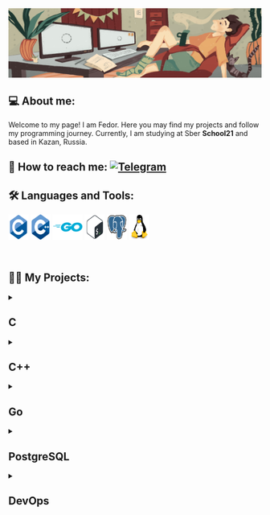 <img src="images/header.png"/>

## 💻 About me:
Welcome to my page! I am Fedor. Here you may find my projects and follow my programming journey. 
Currently, I am studying at Sber **School21** and based in Kazan, Russia.

## 📲 How to reach me: <a href="https://t.me/sleepy_dopeknight"><img src="https://img.shields.io/badge/Telegram-blue?style=for-the-badge&logo=telegram&logoColor=white" alt="Telegram" width="95"/> </a>


<h2 align="left"> 🛠️ Languages and Tools:</h2>
<p align="left">
    <img src="https://raw.githubusercontent.com/devicons/devicon/master/icons/c/c-original.svg" alt="c" width="40" height="50"/> </a>
    <img src="https://raw.githubusercontent.com/devicons/devicon/master/icons/cplusplus/cplusplus-original.svg" alt="cplusplus" width="40" height="50"/> </a>
    <img src="https://raw.githubusercontent.com/devicons/devicon/master/icons/go/go-original-wordmark.svg" alt="cplusplus" width="60" height="50"/> </a>
    <img src="https://raw.githubusercontent.com/devicons/devicon/master/icons/bash/bash-original.svg" alt="bash" width="40" height="50"/> </a>
    <img src="https://raw.githubusercontent.com/devicons/devicon/master/icons/postgresql/postgresql-original.svg" alt="postgresql" width="40" height="50"/> </a> 
    <img src="https://raw.githubusercontent.com/devicons/devicon/master/icons/linux/linux-original.svg" alt="linux" width="40" height="50"/> </a> 
</p>

<br />
<h2> 🧑‍💻 My Projects: </h2>

<details>
  <summary><h2>C</h2></summary>

| Project name                                                                                                                                                                                                                                                                                                                                                             | Description                                                                                                                                                                                                                                                                                                                                                                                                                                                                                                                                                                                                                                                                                                                                                                                                                                                                                                              |
|--------------------------------------------------------------------------------------------------------------------------------------------------------------------------------------------------------------------------------------------------------------------------------------------------------------------------------------------------------------------------|--------------------------------------------------------------------------------------------------------------------------------------------------------------------------------------------------------------------------------------------------------------------------------------------------------------------------------------------------------------------------------------------------------------------------------------------------------------------------------------------------------------------------------------------------------------------------------------------------------------------------------------------------------------------------------------------------------------------------------------------------------------------------------------------------------------------------------------------------------------------------------------------------------------------------|
| <h4> <p align=center> [Bash_Utilities_C](https://github.com/SleepyDopeKnight/Bash_Utilities_C)  </p> </h4>                                                                                                                                                                                                                                                                                                 | In this project i learn and develop basic Bash utilities for working with C programming language texts. These utilities (cat and grep) are often used in the Linux terminal. As part of the project i’ll learn the organization of the Bash utilities and solidify knowledge of structured programming. <br><br> **[Tools: C, Bash, Makefile]**                                                                                                                                                                                                                                                                                                                                                                                                                                                                                                                                                                                                                                                                                       |
| <h4> <p align=center> [String_functions_C](https://github.com/SleepyDopeKnight/String_functions_C)  </p> </h4>                                                                                                                                                                                                                                                                                                 | In this project i develop my own implementation of the string.h library in C programming language with some additions. The string.h library is the main C library for string processing. As part of the project i work on tasks with string data and consolidate the structured approach. <br><br> **[Tools: C, Unit-tests, Makefile]**                                                                                                                                                                                                                                                                                                                                                                                                                                                                                                                                                                                                                                                                                       |
| <h4> <p align=center> [Matrix.h_C](https://github.com/SleepyDopeKnight/Matrix.h_C)  </p> </h4>                                                                                                                                                                                                                                                                                             | In this project i implement my own library for processing numerical matrices in the C programming language. Matrices are one of the basic data structures in programming, e.g. they are used to represent table values, for computational tasks and neural networks. <br><br> **[Tools: C, Unit-tests, Makefile]**                                                                                                                                                                                                                                                                                                                                                                                                                                                                                                                                                                                                                                                                             |
| <h4> <p align=center> [Smart_Calculator_C/Qt](https://github.com/SleepyDopeKnight/Smart_Calculator_C-Qt) </p> </h4>                                                                                                                                                                                                                                                                                     | In this project, i implement in C programming language using the structural approach an extended version of the usual calculator that can be found in the standard applications of every operating system. <br><br> **[Tools: C, Unit-tests, Makefile, Qt]**                                                                                                                                                                                                                                                                                                                                                                                                                                                                                                                                                                               |
| &nbsp;&nbsp;&nbsp;&nbsp;&nbsp;&nbsp;&nbsp;&nbsp;&nbsp;&nbsp;&nbsp;&nbsp;&nbsp;&nbsp;&nbsp;&nbsp;&nbsp;&nbsp;&nbsp;&nbsp;&nbsp;&nbsp;&nbsp;&nbsp;&nbsp;&nbsp;&nbsp;&nbsp;&nbsp;&nbsp;&nbsp;&nbsp;&nbsp;&nbsp;&nbsp;&nbsp;&nbsp;&nbsp;&nbsp;&nbsp;&nbsp;&nbsp;&nbsp;&nbsp;&nbsp;&nbsp;&nbsp;&nbsp;&nbsp;&nbsp;&nbsp;&nbsp;&nbsp;&nbsp;&nbsp;&nbsp;&nbsp;&nbsp;&nbsp;&nbsp;&nbsp;&nbsp;&nbsp;&nbsp;&nbsp;&nbsp;&nbsp;&nbsp;&nbsp; | &nbsp;&nbsp;&nbsp;&nbsp;&nbsp;&nbsp;&nbsp;&nbsp;&nbsp;&nbsp;&nbsp;&nbsp;&nbsp;&nbsp;&nbsp;&nbsp;&nbsp;&nbsp;&nbsp;&nbsp;&nbsp;&nbsp;&nbsp;&nbsp;&nbsp;&nbsp;&nbsp;&nbsp;&nbsp;&nbsp;&nbsp;&nbsp;&nbsp;&nbsp;&nbsp;&nbsp;&nbsp;&nbsp;&nbsp;&nbsp;&nbsp;&nbsp;&nbsp;&nbsp;&nbsp;&nbsp;&nbsp;&nbsp;&nbsp;&nbsp;&nbsp;&nbsp;&nbsp;&nbsp;&nbsp;&nbsp;&nbsp;&nbsp;&nbsp;&nbsp;&nbsp;&nbsp;&nbsp;&nbsp;&nbsp;&nbsp;&nbsp;&nbsp;&nbsp;&nbsp;&nbsp;&nbsp;&nbsp;&nbsp;&nbsp;&nbsp;&nbsp;&nbsp;&nbsp;&nbsp;&nbsp;&nbsp;&nbsp;&nbsp;&nbsp;&nbsp;&nbsp;&nbsp;&nbsp;&nbsp;&nbsp;&nbsp;&nbsp;&nbsp;&nbsp;&nbsp;&nbsp;&nbsp;&nbsp;&nbsp;&nbsp;&nbsp;&nbsp;&nbsp;&nbsp;&nbsp;&nbsp;&nbsp;&nbsp;&nbsp;&nbsp;&nbsp;&nbsp;&nbsp;&nbsp;&nbsp;&nbsp;&nbsp;&nbsp;&nbsp;&nbsp;&nbsp;&nbsp;&nbsp;&nbsp;&nbsp;&nbsp;&nbsp;&nbsp;&nbsp;&nbsp;&nbsp;&nbsp;&nbsp;&nbsp;&nbsp;&nbsp;&nbsp;&nbsp;&nbsp;&nbsp;&nbsp;&nbsp;&nbsp;&nbsp;&nbsp;&nbsp;&nbsp; |

</details>
<details>
  <summary><h2>C++</h2></summary>

| Project name                                                                                                                                                                                                                                                                                                                                                             | Description                                                                                                                                                                                                                                                                                                                                                                                                                                                                                                                                                                                                                                                                                                                                                                                                                                                                                                              |
|--------------------------------------------------------------------------------------------------------------------------------------------------------------------------------------------------------------------------------------------------------------------------------------------------------------------------------------------------------------------------|--------------------------------------------------------------------------------------------------------------------------------------------------------------------------------------------------------------------------------------------------------------------------------------------------------------------------------------------------------------------------------------------------------------------------------------------------------------------------------------------------------------------------------------------------------------------------------------------------------------------------------------------------------------------------------------------------------------------------------------------------------------------------------------------------------------------------------------------------------------------------------------------------------------------------|
| <h4> <p align=center> [Matrix.h_CPP](https://github.com/SleepyDopeKnight/Matrix.h_CPP)  </p> </h4>                                                                                                                                                                                                                                                                                             | In this project, i implement the matrix library that i already know from the Matrix.h_CPP project, but this time i using the object-oriented approach. The object-oriented approach allows to implement a library for matrices as a separate class whose objects have defined operations. <br><br> **[Tools: C++, GTests, Makefile]**                                                                                                                                                                                                                                                                                                                                                                                                                                                                                                                                                                                                                                                                                       |
| <h4> <p align=center> [Containers_CPP](https://github.com/SleepyDopeKnight/Containers_CPP)  </p> </h4>                                                                                                                                                                                                                                                                                             | As part of the project i need to write my own library that implements the basic standard C++ container classes: list, queue, stack and vector. Implementations should provide a full set of standard methods and attributes for element handling, container capacity checking and iteration.<br><br> **[Tools: C++, GTests, Makefile]**                                                                                                                                                                                                                                                                                                                                                                                                                                                                                                                                                                                                                                                                                       |
| <h4> <p align=center> [Smart_Calculator_CPP/Qt](https://github.com/SleepyDopeKnight/Smart_Calculator_CPP-Qt)  </p> </h4>                                                                                                                                                                                                                                                                                             | In this project i need to implement an extended version of the standard calculator in C++ in the object-oriented programming paradigm, implementing the same functions as the previously developed application in Smart_Calcalculator project. <br><br> **[Tools: C++, GTests, Makefile, Qt]**                                                                                                                                                                                                                                                                                                                                                                                                                                                                                                                                                                                                                                                                                       |
| <h4> <p align=center> [3D_Viewer_CPP/Qt](https://github.com/SleepyDopeKnight/3D_Viewer_CPP-Qt)  </p> </h4>                                                                                                                                                                                                                                                                                             | In this project i need to implement an application for viewing 3D wireframe models in C++ in the object-oriented programming paradigm. <br><br> **[Tools: C++, GTests, Makefile, Qt, OpenGL]**                                                                                                                                                                                                                                                                                                                                                                                                                                                                                                                                                                                                                                                                                       |
| <h4> <p align=center> [Socket_and_thread_Interactions_CPP](https://github.com/SleepyDopeKnight/Socket_and_thread_Interactions_CPP)  </p> </h4>                                                                                                                                                                                                                                                                                             | This test task consists of two programs to be implemented in C++. The programs must communicate with each other through the use of sockets. The test case is divided into two programs: Program I and Program II. <br><br> **[Tools: C++, GTests, Makefile]**                                                                                                                                                                                                                                                                                                                                                                                                                                                                                                                                                                                                                                                                                       |
| <h4> <p align=center> [Maze_CPP/Qt](https://github.com/SleepyDopeKnight/Maze_CPP-Qt)  </p> </h4>                                                                                                                                                                                                                                                                                             | In this project i learn about mazes, including the basic algorithms of their handling, such as: generation, rendering, solving. <br><br> **[Tools: C++, GTests, Makefile, Qt]**                                                                                                                                                                                                                                                                                                                                                                                                                                                                                                                                                                                                                                                                                       |
| &nbsp;&nbsp;&nbsp;&nbsp;&nbsp;&nbsp;&nbsp;&nbsp;&nbsp;&nbsp;&nbsp;&nbsp;&nbsp;&nbsp;&nbsp;&nbsp;&nbsp;&nbsp;&nbsp;&nbsp;&nbsp;&nbsp;&nbsp;&nbsp;&nbsp;&nbsp;&nbsp;&nbsp;&nbsp;&nbsp;&nbsp;&nbsp;&nbsp;&nbsp;&nbsp;&nbsp;&nbsp;&nbsp;&nbsp;&nbsp;&nbsp;&nbsp;&nbsp;&nbsp;&nbsp;&nbsp;&nbsp;&nbsp;&nbsp;&nbsp;&nbsp;&nbsp;&nbsp;&nbsp;&nbsp;&nbsp;&nbsp;&nbsp;&nbsp;&nbsp;&nbsp;&nbsp;&nbsp;&nbsp;&nbsp;&nbsp;&nbsp;&nbsp;&nbsp; | &nbsp;&nbsp;&nbsp;&nbsp;&nbsp;&nbsp;&nbsp;&nbsp;&nbsp;&nbsp;&nbsp;&nbsp;&nbsp;&nbsp;&nbsp;&nbsp;&nbsp;&nbsp;&nbsp;&nbsp;&nbsp;&nbsp;&nbsp;&nbsp;&nbsp;&nbsp;&nbsp;&nbsp;&nbsp;&nbsp;&nbsp;&nbsp;&nbsp;&nbsp;&nbsp;&nbsp;&nbsp;&nbsp;&nbsp;&nbsp;&nbsp;&nbsp;&nbsp;&nbsp;&nbsp;&nbsp;&nbsp;&nbsp;&nbsp;&nbsp;&nbsp;&nbsp;&nbsp;&nbsp;&nbsp;&nbsp;&nbsp;&nbsp;&nbsp;&nbsp;&nbsp;&nbsp;&nbsp;&nbsp;&nbsp;&nbsp;&nbsp;&nbsp;&nbsp;&nbsp;&nbsp;&nbsp;&nbsp;&nbsp;&nbsp;&nbsp;&nbsp;&nbsp;&nbsp;&nbsp;&nbsp;&nbsp;&nbsp;&nbsp;&nbsp;&nbsp;&nbsp;&nbsp;&nbsp;&nbsp;&nbsp;&nbsp;&nbsp;&nbsp;&nbsp;&nbsp;&nbsp;&nbsp;&nbsp;&nbsp;&nbsp;&nbsp;&nbsp;&nbsp;&nbsp;&nbsp;&nbsp;&nbsp;&nbsp;&nbsp;&nbsp;&nbsp;&nbsp;&nbsp;&nbsp;&nbsp;&nbsp;&nbsp;&nbsp;&nbsp;&nbsp;&nbsp;&nbsp;&nbsp;&nbsp;&nbsp;&nbsp;&nbsp;&nbsp;&nbsp;&nbsp;&nbsp;&nbsp;&nbsp;&nbsp;&nbsp;&nbsp;&nbsp;&nbsp;&nbsp;&nbsp;&nbsp;&nbsp;&nbsp;&nbsp;&nbsp;&nbsp;&nbsp; |

</details>
<details>
  <summary><h2>Go</h2></summary>

| Project name                                                                                                                                                                                                                                                                                                                                                             | Description                                                                                                                                                                                                                                                                                                                                                                                                                                                                                                                                                                                                                                                                                                                                                                                                                                                                                                              |
|--------------------------------------------------------------------------------------------------------------------------------------------------------------------------------------------------------------------------------------------------------------------------------------------------------------------------------------------------------------------------|--------------------------------------------------------------------------------------------------------------------------------------------------------------------------------------------------------------------------------------------------------------------------------------------------------------------------------------------------------------------------------------------------------------------------------------------------------------------------------------------------------------------------------------------------------------------------------------------------------------------------------------------------------------------------------------------------------------------------------------------------------------------------------------------------------------------------------------------------------------------------------------------------------------------------|
| <h4> <p align=center> [Introduction_to_Golang](https://github.com/SleepyDopeKnight/Introduction_to_Golang)  </p>  </h4>                                                                                                                                                                                                                                                                  | A 14-day intensive, aimed at gaining basic skills of working with Golang.<br><br> **[Tools: Go]**                                                                                                                                                                                                                                                                                                                                                                                                                                                                                                                                                                                                                                                                                                                                                                                                                                            |
| &nbsp;&nbsp;&nbsp;&nbsp;&nbsp;&nbsp;&nbsp;&nbsp;&nbsp;&nbsp;&nbsp;&nbsp;&nbsp;&nbsp;&nbsp;&nbsp;&nbsp;&nbsp;&nbsp;&nbsp;&nbsp;&nbsp;&nbsp;&nbsp;&nbsp;&nbsp;&nbsp;&nbsp;&nbsp;&nbsp;&nbsp;&nbsp;&nbsp;&nbsp;&nbsp;&nbsp;&nbsp;&nbsp;&nbsp;&nbsp;&nbsp;&nbsp;&nbsp;&nbsp;&nbsp;&nbsp;&nbsp;&nbsp;&nbsp;&nbsp;&nbsp;&nbsp;&nbsp;&nbsp;&nbsp;&nbsp;&nbsp;&nbsp;&nbsp;&nbsp;&nbsp;&nbsp;&nbsp;&nbsp;&nbsp;&nbsp;&nbsp;&nbsp;&nbsp; | &nbsp;&nbsp;&nbsp;&nbsp;&nbsp;&nbsp;&nbsp;&nbsp;&nbsp;&nbsp;&nbsp;&nbsp;&nbsp;&nbsp;&nbsp;&nbsp;&nbsp;&nbsp;&nbsp;&nbsp;&nbsp;&nbsp;&nbsp;&nbsp;&nbsp;&nbsp;&nbsp;&nbsp;&nbsp;&nbsp;&nbsp;&nbsp;&nbsp;&nbsp;&nbsp;&nbsp;&nbsp;&nbsp;&nbsp;&nbsp;&nbsp;&nbsp;&nbsp;&nbsp;&nbsp;&nbsp;&nbsp;&nbsp;&nbsp;&nbsp;&nbsp;&nbsp;&nbsp;&nbsp;&nbsp;&nbsp;&nbsp;&nbsp;&nbsp;&nbsp;&nbsp;&nbsp;&nbsp;&nbsp;&nbsp;&nbsp;&nbsp;&nbsp;&nbsp;&nbsp;&nbsp;&nbsp;&nbsp;&nbsp;&nbsp;&nbsp;&nbsp;&nbsp;&nbsp;&nbsp;&nbsp;&nbsp;&nbsp;&nbsp;&nbsp;&nbsp;&nbsp;&nbsp;&nbsp;&nbsp;&nbsp;&nbsp;&nbsp;&nbsp;&nbsp;&nbsp;&nbsp;&nbsp;&nbsp;&nbsp;&nbsp;&nbsp;&nbsp;&nbsp;&nbsp;&nbsp;&nbsp;&nbsp;&nbsp;&nbsp;&nbsp;&nbsp;&nbsp;&nbsp;&nbsp;&nbsp;&nbsp;&nbsp;&nbsp;&nbsp;&nbsp;&nbsp;&nbsp;&nbsp;&nbsp;&nbsp;&nbsp;&nbsp;&nbsp;&nbsp;&nbsp;&nbsp;&nbsp;&nbsp;&nbsp;&nbsp;&nbsp;&nbsp;&nbsp;&nbsp;&nbsp;&nbsp;&nbsp;&nbsp;&nbsp;&nbsp;&nbsp;&nbsp; |

</details>
<details>
  <summary><h2>PostgreSQL</h2></summary>

| Project name                                                                                                                                                                                                                                                                                                                                                             | Description                                                                                                                                                                                                                                                                                                                                                                                                                                                                                                                                                                                                                                                                                                                                                                                                                                                                                                              |
|--------------------------------------------------------------------------------------------------------------------------------------------------------------------------------------------------------------------------------------------------------------------------------------------------------------------------------------------------------------------------|--------------------------------------------------------------------------------------------------------------------------------------------------------------------------------------------------------------------------------------------------------------------------------------------------------------------------------------------------------------------------------------------------------------------------------------------------------------------------------------------------------------------------------------------------------------------------------------------------------------------------------------------------------------------------------------------------------------------------------------------------------------------------------------------------------------------------------------------------------------------------------------------------------------------------|
| <h4> <p align=center> [Introduction_to_SQL](https://github.com/SleepyDopeKnight/Introduction_to_SQL)  </p>  </h4>                                                                                                                                                                                                                                                                  | A 10-day intensive, aimed at gaining basic skills of working with postgreSQL.<br><br> **[Tools: PostgreSQL]**                                                                                                                                                                                                                                                                                                                                                                                                                                                                                                                                                                                                                                                                                                                                                                                                                                            |
| <h4> <p align=center> [School_Info_SQL](https://github.com/SleepyDopeKnight/School_Info_SQL)  </p>  </h4>                                                                                                                                                                                                                                                                                            | In this project, i have to put my knowledge of SQL into practice.  I need to create a database with data about School 21 and write procedures and functions to retrieve information, as well as procedures and triggers to change it.<br><br> **[Tools: PostgreSQL]**                                                                                                                                                                                                                                                                                                                                                                                                                                                                                                                                                                                                                                                                                                                                         |
| <h4> <p align=center> [Retail_Analytics_SQL](https://github.com/SleepyDopeKnight/Retail_Analytics_SQL)        </p>  </h4>                                                                                                                                                                                                                                                                  | In this project i put into practice your knowledge of SQL. I need to create a database with knowledge of retailers' customers, and write the views and procedures needed to create personal offers.<br><br> **[Tools: PostgreSQL]**                                                                                                                                                                                                                                                                                                                                                                                                                                                                                                                                                                                                                                                                                                                                                                              |
| &nbsp;&nbsp;&nbsp;&nbsp;&nbsp;&nbsp;&nbsp;&nbsp;&nbsp;&nbsp;&nbsp;&nbsp;&nbsp;&nbsp;&nbsp;&nbsp;&nbsp;&nbsp;&nbsp;&nbsp;&nbsp;&nbsp;&nbsp;&nbsp;&nbsp;&nbsp;&nbsp;&nbsp;&nbsp;&nbsp;&nbsp;&nbsp;&nbsp;&nbsp;&nbsp;&nbsp;&nbsp;&nbsp;&nbsp;&nbsp;&nbsp;&nbsp;&nbsp;&nbsp;&nbsp;&nbsp;&nbsp;&nbsp;&nbsp;&nbsp;&nbsp;&nbsp;&nbsp;&nbsp;&nbsp;&nbsp;&nbsp;&nbsp;&nbsp;&nbsp;&nbsp;&nbsp;&nbsp;&nbsp;&nbsp;&nbsp;&nbsp;&nbsp;&nbsp; | &nbsp;&nbsp;&nbsp;&nbsp;&nbsp;&nbsp;&nbsp;&nbsp;&nbsp;&nbsp;&nbsp;&nbsp;&nbsp;&nbsp;&nbsp;&nbsp;&nbsp;&nbsp;&nbsp;&nbsp;&nbsp;&nbsp;&nbsp;&nbsp;&nbsp;&nbsp;&nbsp;&nbsp;&nbsp;&nbsp;&nbsp;&nbsp;&nbsp;&nbsp;&nbsp;&nbsp;&nbsp;&nbsp;&nbsp;&nbsp;&nbsp;&nbsp;&nbsp;&nbsp;&nbsp;&nbsp;&nbsp;&nbsp;&nbsp;&nbsp;&nbsp;&nbsp;&nbsp;&nbsp;&nbsp;&nbsp;&nbsp;&nbsp;&nbsp;&nbsp;&nbsp;&nbsp;&nbsp;&nbsp;&nbsp;&nbsp;&nbsp;&nbsp;&nbsp;&nbsp;&nbsp;&nbsp;&nbsp;&nbsp;&nbsp;&nbsp;&nbsp;&nbsp;&nbsp;&nbsp;&nbsp;&nbsp;&nbsp;&nbsp;&nbsp;&nbsp;&nbsp;&nbsp;&nbsp;&nbsp;&nbsp;&nbsp;&nbsp;&nbsp;&nbsp;&nbsp;&nbsp;&nbsp;&nbsp;&nbsp;&nbsp;&nbsp;&nbsp;&nbsp;&nbsp;&nbsp;&nbsp;&nbsp;&nbsp;&nbsp;&nbsp;&nbsp;&nbsp;&nbsp;&nbsp;&nbsp;&nbsp;&nbsp;&nbsp;&nbsp;&nbsp;&nbsp;&nbsp;&nbsp;&nbsp;&nbsp;&nbsp;&nbsp;&nbsp;&nbsp;&nbsp;&nbsp;&nbsp;&nbsp;&nbsp;&nbsp;&nbsp;&nbsp;&nbsp;&nbsp;&nbsp;&nbsp;&nbsp;&nbsp;&nbsp;&nbsp;&nbsp;&nbsp; |

</details>
<details>
  <summary><h2>DevOps</h2></summary>

| Project name                                                                                                                                                                                                                                                                                                                                                             | Description                                                                                                                                                                                                                                                                                                                                                                                                                                                                                                                                                                                                                                                                                                                                                                                                                                                                                                              |
|--------------------------------------------------------------------------------------------------------------------------------------------------------------------------------------------------------------------------------------------------------------------------------------------------------------------------------------------------------------------------|--------------------------------------------------------------------------------------------------------------------------------------------------------------------------------------------------------------------------------------------------------------------------------------------------------------------------------------------------------------------------------------------------------------------------------------------------------------------------------------------------------------------------------------------------------------------------------------------------------------------------------------------------------------------------------------------------------------------------------------------------------------------------------------------------------------------------------------------------------------------------------------------------------------------------|
| <h4> <p align=center> [Linux_Local_Network](https://github.com/SleepyDopeKnight/Linux_Local_Network)  </p>  </h4>                                                                                                                                                                                                                                                                  | Linux local networks configuration on virtual machines.<br><br> **[Tools: Bash]**                                                                                                                                                                                                                                                                                                                                                                                                                                                                                                                                                                                                                                                                                                                                                                                                                                            |
| <h4> <p align=center> [Monitoring_System_v1](https://github.com/SleepyDopeKnight/Monitoring_System_v1)  </p>  </h4>                                                                                                                                                                                                                                                                                            | Linux basic bash scripting and system research.<br><br> **[Tools: Bash]**                                                                                                                                                                                                                                                                                                                                                                                                                                                                                                                                                                                                                                                                                                                                         |
| <h4> <p align=center> [Monitoring_System_v2](https://github.com/SleepyDopeKnight/Monitoring_System_v2)        </p>  </h4>                                                                                                                                                                                                                                                                  | Real-time monitoring and research of the system status.<br><br> **[Tools: Bash, node-exporter, Prometheus, Grafana, nginx]**                                                                                                                                                                                                                                                                                                                                                                                                                                                                                                                                                                                                                                                                                                                                                                              |
| <h4> <p align=center> [Docker_nginx](https://github.com/SleepyDopeKnight/Docker_nginx)        </p>  </h4>                                                                                                                                                                                                                                                                  | Introduction to docker. Developing a simple docker image for your own server.<br><br> **[Tools: Bash, Docker, nginx]**                                                                                                                                                                                                                                                                                                                                                                                                                                                                                                                                                                                                                                                                                                                                                                              |
| <h4> <p align=center> [Basic_CICD](https://github.com/SleepyDopeKnight/Basic_CICD)        </p>  </h4>                                                                                                                                                                                                                                                                  | In this project i put into practice your knowledge of SQL. I need to create a database with knowledge of retailers' customers, and write the views and procedures needed to create personal offers.<br><br> **[Tools: Bash, GitlabCICD]**                                                                                                                                                                                                                                                                                                                                                                                                                                                                                                                                                                                                                                                                                                                                                                              |
| &nbsp;&nbsp;&nbsp;&nbsp;&nbsp;&nbsp;&nbsp;&nbsp;&nbsp;&nbsp;&nbsp;&nbsp;&nbsp;&nbsp;&nbsp;&nbsp;&nbsp;&nbsp;&nbsp;&nbsp;&nbsp;&nbsp;&nbsp;&nbsp;&nbsp;&nbsp;&nbsp;&nbsp;&nbsp;&nbsp;&nbsp;&nbsp;&nbsp;&nbsp;&nbsp;&nbsp;&nbsp;&nbsp;&nbsp;&nbsp;&nbsp;&nbsp;&nbsp;&nbsp;&nbsp;&nbsp;&nbsp;&nbsp;&nbsp;&nbsp;&nbsp;&nbsp;&nbsp;&nbsp;&nbsp;&nbsp;&nbsp;&nbsp;&nbsp;&nbsp;&nbsp;&nbsp;&nbsp;&nbsp;&nbsp;&nbsp;&nbsp;&nbsp;&nbsp; | &nbsp;&nbsp;&nbsp;&nbsp;&nbsp;&nbsp;&nbsp;&nbsp;&nbsp;&nbsp;&nbsp;&nbsp;&nbsp;&nbsp;&nbsp;&nbsp;&nbsp;&nbsp;&nbsp;&nbsp;&nbsp;&nbsp;&nbsp;&nbsp;&nbsp;&nbsp;&nbsp;&nbsp;&nbsp;&nbsp;&nbsp;&nbsp;&nbsp;&nbsp;&nbsp;&nbsp;&nbsp;&nbsp;&nbsp;&nbsp;&nbsp;&nbsp;&nbsp;&nbsp;&nbsp;&nbsp;&nbsp;&nbsp;&nbsp;&nbsp;&nbsp;&nbsp;&nbsp;&nbsp;&nbsp;&nbsp;&nbsp;&nbsp;&nbsp;&nbsp;&nbsp;&nbsp;&nbsp;&nbsp;&nbsp;&nbsp;&nbsp;&nbsp;&nbsp;&nbsp;&nbsp;&nbsp;&nbsp;&nbsp;&nbsp;&nbsp;&nbsp;&nbsp;&nbsp;&nbsp;&nbsp;&nbsp;&nbsp;&nbsp;&nbsp;&nbsp;&nbsp;&nbsp;&nbsp;&nbsp;&nbsp;&nbsp;&nbsp;&nbsp;&nbsp;&nbsp;&nbsp;&nbsp;&nbsp;&nbsp;&nbsp;&nbsp;&nbsp;&nbsp;&nbsp;&nbsp;&nbsp;&nbsp;&nbsp;&nbsp;&nbsp;&nbsp;&nbsp;&nbsp;&nbsp;&nbsp;&nbsp;&nbsp;&nbsp;&nbsp;&nbsp;&nbsp;&nbsp;&nbsp;&nbsp;&nbsp;&nbsp;&nbsp;&nbsp;&nbsp;&nbsp;&nbsp;&nbsp;&nbsp;&nbsp;&nbsp;&nbsp;&nbsp;&nbsp;&nbsp;&nbsp;&nbsp;&nbsp;&nbsp;&nbsp;&nbsp;&nbsp;&nbsp; |

</details>

